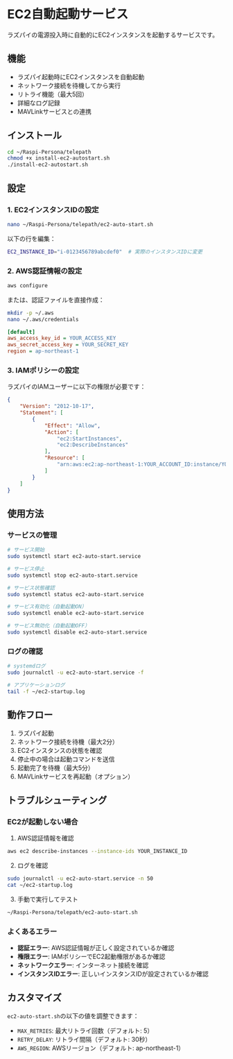 # EC2自動起動サービス

ラズパイの電源投入時に自動的にEC2インスタンスを起動するサービスです。

## 機能

- ラズパイ起動時にEC2インスタンスを自動起動
- ネットワーク接続を待機してから実行
- リトライ機能（最大5回）
- 詳細なログ記録
- MAVLinkサービスとの連携

## インストール

```bash
cd ~/Raspi-Persona/telepath
chmod +x install-ec2-autostart.sh
./install-ec2-autostart.sh
```

## 設定

### 1. EC2インスタンスIDの設定

```bash
nano ~/Raspi-Persona/telepath/ec2-auto-start.sh
```

以下の行を編集：
```bash
EC2_INSTANCE_ID="i-0123456789abcdef0"  # 実際のインスタンスIDに変更
```

### 2. AWS認証情報の設定

```bash
aws configure
```

または、認証ファイルを直接作成：

```bash
mkdir -p ~/.aws
nano ~/.aws/credentials
```

```ini
[default]
aws_access_key_id = YOUR_ACCESS_KEY
aws_secret_access_key = YOUR_SECRET_KEY
region = ap-northeast-1
```

### 3. IAMポリシーの設定

ラズパイのIAMユーザーに以下の権限が必要です：

```json
{
    "Version": "2012-10-17",
    "Statement": [
        {
            "Effect": "Allow",
            "Action": [
                "ec2:StartInstances",
                "ec2:DescribeInstances"
            ],
            "Resource": [
                "arn:aws:ec2:ap-northeast-1:YOUR_ACCOUNT_ID:instance/YOUR_INSTANCE_ID"
            ]
        }
    ]
}
```

## 使用方法

### サービスの管理

```bash
# サービス開始
sudo systemctl start ec2-auto-start.service

# サービス停止
sudo systemctl stop ec2-auto-start.service

# サービス状態確認
sudo systemctl status ec2-auto-start.service

# サービス有効化（自動起動ON）
sudo systemctl enable ec2-auto-start.service

# サービス無効化（自動起動OFF）
sudo systemctl disable ec2-auto-start.service
```

### ログの確認

```bash
# systemdログ
sudo journalctl -u ec2-auto-start.service -f

# アプリケーションログ
tail -f ~/ec2-startup.log
```

## 動作フロー

1. ラズパイ起動
2. ネットワーク接続を待機（最大2分）
3. EC2インスタンスの状態を確認
4. 停止中の場合は起動コマンドを送信
5. 起動完了を待機（最大5分）
6. MAVLinkサービスを再起動（オプション）

## トラブルシューティング

### EC2が起動しない場合

1. AWS認証情報を確認
```bash
aws ec2 describe-instances --instance-ids YOUR_INSTANCE_ID
```

2. ログを確認
```bash
sudo journalctl -u ec2-auto-start.service -n 50
cat ~/ec2-startup.log
```

3. 手動で実行してテスト
```bash
~/Raspi-Persona/telepath/ec2-auto-start.sh
```

### よくあるエラー

- **認証エラー**: AWS認証情報が正しく設定されているか確認
- **権限エラー**: IAMポリシーでEC2起動権限があるか確認
- **ネットワークエラー**: インターネット接続を確認
- **インスタンスIDエラー**: 正しいインスタンスIDが設定されているか確認

## カスタマイズ

`ec2-auto-start.sh`の以下の値を調整できます：

- `MAX_RETRIES`: 最大リトライ回数（デフォルト: 5）
- `RETRY_DELAY`: リトライ間隔（デフォルト: 30秒）
- `AWS_REGION`: AWSリージョン（デフォルト: ap-northeast-1）